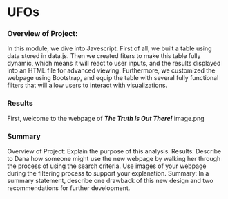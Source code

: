 # UFOs
### Overview of Project:
In this module, we dive into Javescript. First of all, we built a table using data stored in data.js. Then we created fiters to make this table fully dynamic, which means it will react to user inputs, and the results displayed into an HTML file for advanced viewing. Furthermore, we customized the webpage using Bootstrap, and equip the table with several fully functional filters that will allow users to interact with visualizations. 

### Results
First, welcome to the webpage of ***The Truth Is Out There!***
image.png

### Summary


Overview of Project: Explain the purpose of this analysis.
Results: Describe to Dana how someone might use the new webpage by walking her through the process of using the search criteria. Use images of your webpage during the filtering process to support your explanation.
Summary: In a summary statement, describe one drawback of this new design and two recommendations for further development.